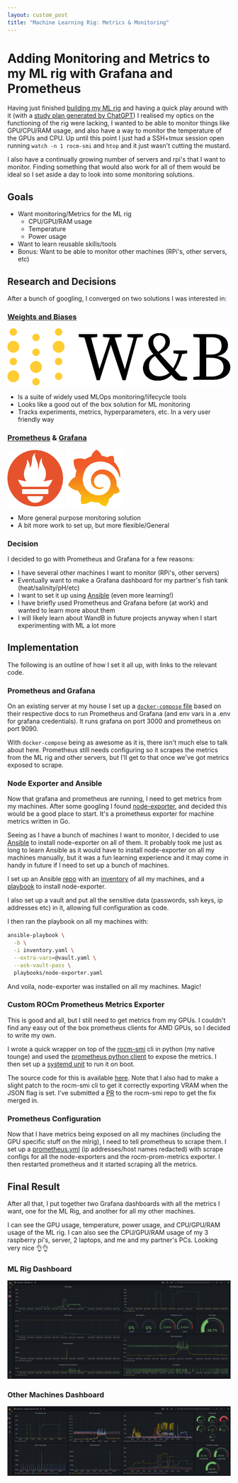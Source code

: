 ```yaml
---
layout: custom_post
title: "Machine Learning Rig: Metrics & Monitoring"
---
```


# Adding Monitoring and Metrics to my ML rig with Grafana and Prometheus

Having just finished [building my ML rig](https://www.jeromeswannack.com/projects/2023/02/11/mlrig_build.html) and having a quick play around with it (with a [study plan generated by ChatGPT](https://github.com/jerome3o/pytorch_tut#pytorch-hello-world-projects)) I realised my optics on the functioning of the rig were lacking, I wanted to be able to monitor things like GPU/CPU/RAM usage, and also have a way to monitor the temperature of the GPUs and CPU. Up until this point I just had a SSH+tmux session open running `watch -n 1 rocm-smi` and `htop` and it just wasn't cutting the mustard.

I also have a continually growing number of servers and rpi's that I want to monitor. Finding something that would also work for all of them would be ideal so I set aside a day to look into some monitoring solutions.

## Goals

* Want monitoring/Metrics for the ML rig
  * CPU/GPU/RAM usage
  * Temperature
  * Power usage
* Want to learn reusable skills/tools
* Bonus: Want to be able to monitor other machines (RPi's, other servers, etc)

## Research and Decisions

After a bunch of googling, I converged on two solutions I was interested in:

### [Weights and Biases](https://wandb.ai/site)

![wandb](/projects/assets/wandb.svg)

  * Is a suite of widely used MLOps monitoring/lifecycle tools
  * Looks like a good out of the box solution for ML monitoring
  * Tracks experiments, metrics, hyperparameters, etc. In a very user friendly way

### [Prometheus](https://prometheus.io/) & [Grafana](https://grafana.com/)

<img src="/projects/assets/prom-icon.svg" width="128" height="128"/>
<img src="/projects/assets/grafana-icon.svg"  width="128" height="128"/>

  * More general purpose monitoring solution
  * A bit more work to set up, but more flexible/General

### Decision

I decided to go with Prometheus and Grafana for a few reasons:
  * I have several other machines I want to monitor (RPi's, other servers)
  * Eventually want to make a Grafana dashboard for my partner's fish tank (heat/salinity/pH/etc)
  * I want to set it up using [Ansible](https://www.ansible.com/) (even more learning!)
  * I have briefly used Prometheus and Grafana before (at work) and wanted to learn more about them
  * I will likely learn about WandB in future projects anyway when I start experimenting with ML a lot more

## Implementation

The following is an outline of how I set it all up, with links to the relevant code.

### Prometheus and Grafana

On an existing server at my house I set up a [`docker-compose`   file](https://github.com/jerome3o/pytorch_tut/blob/master/metrics/docker-compose.yml) based on their respective docs to run Prometheus and Grafana (and env vars in a .env for grafana credentials). It runs grafana on port 3000 and prometheus on port 9090.

With `docker-compose` being as awesome as it is, there isn't much else to talk about here. Prometheus still needs configuring so it scrapes the metrics from the ML rig and other servers, but I'll get to that once we've got metrics exposed to scrape.

### Node Exporter and Ansible

Now that grafana and prometheus are running, I need to get metrics from my machines. After some googling I found [node-exporter](https://github.com/prometheus/node_exporter), and decided this would be a good place to start. It's a prometheus exporter for machine metrics written in Go.

Seeing as I have a bunch of machines I want to monitor, I decided to use [Ansible](https://www.ansible.com/) to install node-exporter on all of them. It probably took me just as long to learn Ansible as it would have to install node-exporter on all my machines manually, but it was a fun learning experience and it may come in handy in future if I need to set up a bunch of machines.

I set up an Ansible [repo](https://github.com/jerome3o/ansible-jerome) with an [inventory](https://github.com/jerome3o/ansible-jerome/blob/main/inventory.yaml) of all my machines, and a [playbook](https://github.com/jerome3o/ansible-jerome/blob/main/playbooks/node-exporter.yaml) to install node-exporter.

I also set up a vault and put all the sensitive data (passwords, ssh keys, ip addresses etc) in it, allowing full configuration as code.

I then ran the playbook on all my machines with:

```sh
ansible-playbook \
  -b \
  -i inventory.yaml \
  --extra-vars=@vault.yaml \
  --ask-vault-pass \
  playbooks/node-exporter.yaml
```

And voila, node-exporter was installed on all my machines. Magic!

### Custom ROCm Prometheus Metrics Exporter

This is good and all, but I still need to get metrics from my GPUs. I couldn't find any easy out of the box prometheus clients for AMD GPUs, so I decided to write my own.

I wrote a quick wrapper on top of the [rocm-smi](https://docs.amd.com/bundle/ROCm-System-Management-Interface-Guide/page/ROCm-SMI-CLI.html) cli in python (my native tounge) and used the [prometheus python client](https://github.com/prometheus/client_python) to expose the metrics. I then set up a [systemd unit](https://github.com/jerome3o/rocm-prom-metrics/blob/master/rocm-prom-metrics.service) to run it on boot.

The source code for this is available [here](https://github.com/jerome3o/rocm-prom-metrics). Note that I also had to make a slight patch to the rocm-smi cli to get it correctly exporting VRAM when the JSON flag is set. I've submitted a [PR](https://github.com/RadeonOpenCompute/rocm_smi_lib/pull/120) to the rocm-smi repo to get the fix merged in.

### Prometheus Configuration

Now that I have metrics being exposed on all my machines (including the GPU specific stuff on the mlrig), I need to tell prometheus to scrape them. I set up a [prometheus.yml](https://github.com/jerome3o/pytorch_tut/blob/master/metrics/prometheus.yml) (ip addresses/host names redacted) with scrape configs for all the node-exporters and the rocm-prom-metrics exporter. I then restarted prometheus and it started scraping all the metrics.


## Final Result

After all that, I put together two Grafana dashboards with all the metrics I want, one for the ML Rig, and another for all my other machines.

I can see the GPU usage, temperature, power usage, and CPU/GPU/RAM usage of the ML rig. I can also see the CPU/GPU/RAM usage of my 3 raspberry pi's, server, 2 laptops, and me and my partner's PCs. Looking very nice 👌👌

### ML Rig Dashboard

![mlrig_dashboard](/projects/assets/mlrig_build_grafana_mlrig.png)

### Other Machines Dashboard

![other_machines_dashboard](/projects/assets/mlrig_build_grafana.png)
